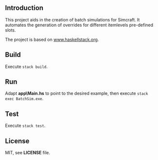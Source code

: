 ## Introduction

This project aids in the creation of batch simulations for Simcraft.
It automates the generation of overrides for different itemlevels pre-defined slots.

The project is based on www.haskellstack.org.

## Build

Execute `stack build`.

## Run

Adapt **app\Main.hs** to point to the desired example, then execute `stack exec BatchSim.exe`.

## Test

Execute `stack test`.

## License

MIT, see **LICENSE** file.
